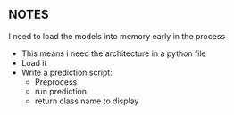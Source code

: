 ## NOTES

I need to load the models into memory early in the process
- This means i need the architecture in a python file
- Load it
- Write a prediction script:
    - Preprocess
    - run prediction
    - return class name to display